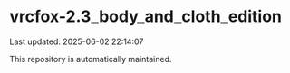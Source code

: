 # vrcfox-2.3_body_and_cloth_edition

Last updated: 2025-06-02 22:14:07

This repository is automatically maintained.
